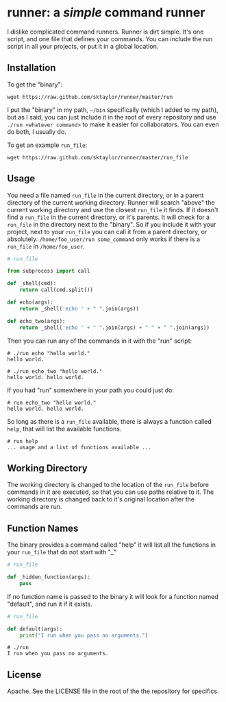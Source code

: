 
# runner: a *simple* command runner

I dislike complicated command runners. Runner is dirt simple. It's one script, and one file that defines your commands.
You can include the run script in all your projects, or put it in a global location.

## Installation

To get the "binary":

```
wget https://raw.github.com/sktaylor/runner/master/run
```

I put the "binary" in my path, `~/bin` specifically (which I added to my path), but as I said, you can just include it in the root of every repository and use `./run <whatever command>` to make it easier for collaborators. You can even do both, I usually do.

To get an example `run_file`:

```
wget https://raw.github.com/sktaylor/runner/master/run_file
```

## Usage

You need a file named `run_file` in the current directory, or in a parent directory of the current working directory. Runner will search "above" the current working directory and use the closest `run_file` it finds.
If it doesn't find a `run_file` in the current directory, or it's parents. It will check for a `run_file` in the directory next to the "binary". So if you include it with your project, next to your `run_file` you can call it from a parent directory, or absolutely.
`/home/foo_user/run some_command` only works if there is a `run_file` in `/home/foo_user`.

```python
# run_file

from subprocess import call

def _shell(cmd):
    return call(cmd.split())

def echo(args):
    return _shell('echo ' + " ".join(args))

def echo_two(args):
    return _shell('echo ' + " ".join(args) + " " + " ".join(args))
```

Then you can run any of the commands in it with the "run" script:

```
# ./run echo "hello world."
hello world.

# ./run echo_two "hello world." 
hello world. hello world.
```

If you had "run" somewhere in your path you could just do:

```
# run echo_two "hello world." 
hello world. hello world.
```

So long as there is a `run_file` available, there is always a function called `help`, that will list the available functions.

```
# run help 
... usage and a list of functions available ...
```

## Working Directory

The working directory is changed to the location of the `run_file` before commands in it are executed, so that you can use paths relative to it.
The working directory is changed back to it's original location after the commands are run.

## Function Names

The binary provides a command called "help" it will list all the functions in your `run_file` that do not start with "\_"

```python
# run_file

def _hidden_function(args):
    pass
```

If no function name is passed to the binary it will look for a function named "default", and run it if it exists.

```python
# run_file

def default(args):
    print("I run when you pass no arguments.")
```

```
# ./run
I run when you pass no arguments.
```
    
## License

Apache. See the LICENSE file in the root of the the repository for specifics.

